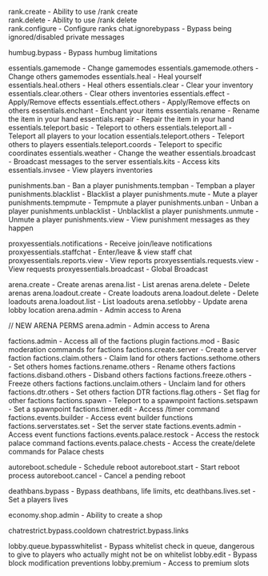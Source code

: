 rank.create - Ability to use /rank create  
rank.delete - Ability to use /rank delete  
rank.configure - Configure ranks
chat.ignorebypass - Bypass being ignored/disabled private messages

humbug.bypass - Bypass humbug limitations

essentials.gamemode - Change gamemodes
essentials.gamemode.others - Change others gamemodes
essentials.heal - Heal yourself
essentials.heal.others - Heal others
essentials.clear - Clear your inventory
essentials.clear.others - Clear others inventories
essentials.effect - Apply/Remove effects
essentials.effect.others - Apply/Remove effects on others
essentials.enchant - Enchant your items
essentials.rename - Rename the item in your hand
essentials.repair - Repair the item in your hand
essentials.teleport.basic - Teleport to others
essentials.teleport.all - Teleport all players to your location
essentials.teleport.others - Teleport others to players
essentials.teleport.coords - Teleport to specific coordinates
essentials.weather - Change the weather
essentials.broadcast - Broadcast messages to the server
essentials.kits - Access kits
essentials.invsee - View players inventories

punishments.ban - Ban a player
punishments.tempban - Tempban a player
punishments.blacklist - Blacklist a player
punishments.mute - Mute a player
punishments.tempmute - Tempmute a player
punishments.unban - Unban a player
punishments.unblacklist - Unblacklist a player
punishments.unmute - Unmute a player
punishments.view - View punishment messages as they happen

proxyessentials.notifications - Receive join/leave notifications
proxyessentials.staffchat - Enter/leave & view staff chat
proxyessentials.reports.view - View reports
proxyessentials.requests.view - View requests
proxyessentials.broadcast - Global Broadcast

arena.create - Create arenas
arena.list - List arenas
arena.delete - Delete arenas
arena.loadout.create - Create loadouts
arena.loadout.delete - Delete loadouts
arena.loadout.list - List loadouts
arena.setlobby - Update arena lobby location
arena.admin - Admin access to Arena

// NEW ARENA PERMS
arena.admin - Admin access to Arena

factions.admin - Access all of the factions plugin
factions.mod - Basic moderation commands for factions
factions.create.server - Create a server faction
factions.claim.others - Claim land for others
factions.sethome.others - Set others homes
factions.rename.others - Rename others factions
factions.disband.others - Disband others factions
factions.freeze.others - Freeze others factions
factions.unclaim.others - Unclaim land for others
factions.dtr.others - Set others faction DTR
factions.flag.others - Set flag for other factions
factions.spawn - Teleport to a spawnpoint
factions.setspawn - Set a spawnpoint
factions.timer.edit - Access /timer command
factions.events.builder - Access event builder functions
factions.serverstates.set - Set the server state
factions.events.admin - Access event functions
factions.events.palace.restock - Access the restock palace command
factions.events.palace.chests - Access the create/delete commands for Palace chests

autoreboot.schedule - Schedule reboot
autoreboot.start - Start reboot process
autoreboot.cancel - Cancel a pending reboot

deathbans.bypass - Bypass deathbans, life limits, etc
deathbans.lives.set - Set a players lives

economy.shop.admin - Ability to create a shop

chatrestrict.bypass.cooldown
chatrestrict.bypass.links

lobby.queue.bypasswhitelist - Bypass whitelist check in queue, dangerous to give to players who actually might not be on whitelist
lobby.edit - Bypass block modification preventions
lobby.premium - Access to premium slots